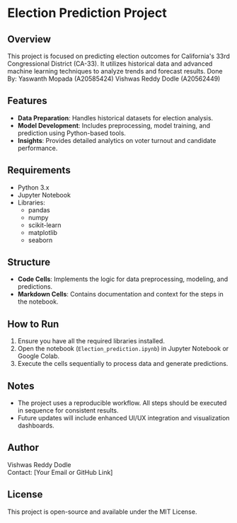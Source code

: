 # Election Prediction Project

## Overview
This project is focused on predicting election outcomes for California's 33rd Congressional District (CA-33).
It utilizes historical data and advanced machine learning techniques to analyze trends and forecast results.
Done By:
Yaswanth Mopada (A20585424)
Vishwas Reddy Dodle (A20562449)
## Features
- **Data Preparation**: Handles historical datasets for election analysis.
- **Model Development**: Includes preprocessing, model training, and prediction using Python-based tools.
- **Insights**: Provides detailed analytics on voter turnout and candidate performance.

## Requirements
- Python 3.x
- Jupyter Notebook
- Libraries:
  - pandas
  - numpy
  - scikit-learn
  - matplotlib
  - seaborn

## Structure
- **Code Cells**: Implements the logic for data preprocessing, modeling, and predictions.
- **Markdown Cells**: Contains documentation and context for the steps in the notebook.

## How to Run
1. Ensure you have all the required libraries installed.
2. Open the notebook (`Election_prediction.ipynb`) in Jupyter Notebook or Google Colab.
3. Execute the cells sequentially to process data and generate predictions.

## Notes
- The project uses a reproducible workflow. All steps should be executed in sequence for consistent results.
- Future updates will include enhanced UI/UX integration and visualization dashboards.

## Author
Vishwas Reddy Dodle  
Contact: [Your Email or GitHub Link]

## License
This project is open-source and available under the MIT License.
